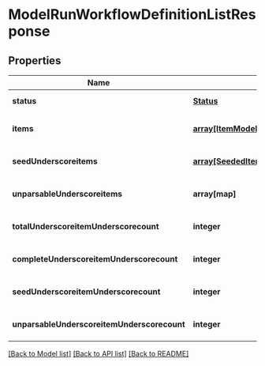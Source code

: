 # ModelRunWorkflowDefinitionListResponse

## Properties
Name | Type | Description | Notes
------------ | ------------- | ------------- | -------------
**status** | [**Status**](Status.md) |  | [default to null]
**items** | [**array[ItemModelRunWorkflowDefinition]**](ItemModelRunWorkflowDefinition.md) | Items | [optional] [default to null]
**seedUnderscoreitems** | [**array[SeededItem]**](SeededItem.md) | Seed Items | [optional] [default to null]
**unparsableUnderscoreitems** | **array[map]** | Unparsable Items | [optional] [default to null]
**totalUnderscoreitemUnderscorecount** | **integer** | Total Item Count | [optional] [default to null]
**completeUnderscoreitemUnderscorecount** | **integer** | Complete Item Count | [optional] [default to null]
**seedUnderscoreitemUnderscorecount** | **integer** | Seed Item Count | [optional] [default to null]
**unparsableUnderscoreitemUnderscorecount** | **integer** | Unparsable Item Count | [optional] [default to null]

[[Back to Model list]](../README.md#documentation-for-models) [[Back to API list]](../README.md#documentation-for-api-endpoints) [[Back to README]](../README.md)


